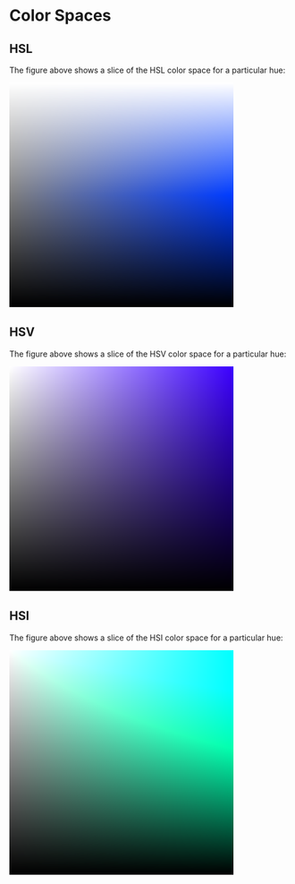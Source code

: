 # Color Spaces

## HSL

The figure above shows a slice of the HSL color space for a particular hue:

![HSL Spectrum](./assets/hsl-spectrum.png)

## HSV

The figure above shows a slice of the HSV color space for a particular hue:

![HSV Spectrum](./assets/hsv-spectrum.png)

## HSI

The figure above shows a slice of the HSI color space for a particular hue:

![HSI Spectrum](./assets/hsi-spectrum.png)